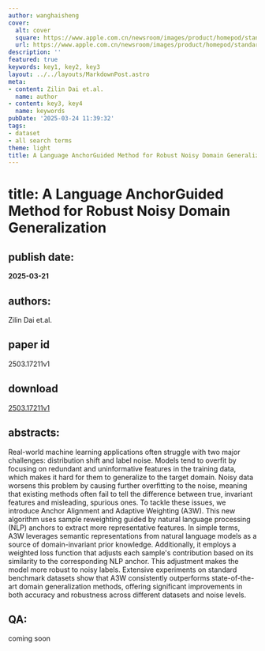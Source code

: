 ```yaml
---
author: wanghaisheng
cover:
  alt: cover
  square: https://www.apple.com.cn/newsroom/images/product/homepod/standard/Apple-HomePod-hero-230118_big.jpg.large_2x.jpg
  url: https://www.apple.com.cn/newsroom/images/product/homepod/standard/Apple-HomePod-hero-230118_big.jpg.large_2x.jpg
description: ''
featured: true
keywords: key1, key2, key3
layout: ../../layouts/MarkdownPost.astro
meta:
- content: Zilin Dai et.al.
  name: author
- content: key3, key4
  name: keywords
pubDate: '2025-03-24 11:39:32'
tags:
- dataset
- all search terms
theme: light
title: A Language AnchorGuided Method for Robust Noisy Domain Generalization
---
```


# title: A Language AnchorGuided Method for Robust Noisy Domain Generalization 
## publish date: 
**2025-03-21** 
## authors: 
  Zilin Dai et.al. 
## paper id
2503.17211v1
## download
[2503.17211v1](http://arxiv.org/abs/2503.17211v1)
## abstracts:
Real-world machine learning applications often struggle with two major challenges: distribution shift and label noise. Models tend to overfit by focusing on redundant and uninformative features in the training data, which makes it hard for them to generalize to the target domain. Noisy data worsens this problem by causing further overfitting to the noise, meaning that existing methods often fail to tell the difference between true, invariant features and misleading, spurious ones. To tackle these issues, we introduce Anchor Alignment and Adaptive Weighting (A3W). This new algorithm uses sample reweighting guided by natural language processing (NLP) anchors to extract more representative features. In simple terms, A3W leverages semantic representations from natural language models as a source of domain-invariant prior knowledge. Additionally, it employs a weighted loss function that adjusts each sample's contribution based on its similarity to the corresponding NLP anchor. This adjustment makes the model more robust to noisy labels. Extensive experiments on standard benchmark datasets show that A3W consistently outperforms state-of-the-art domain generalization methods, offering significant improvements in both accuracy and robustness across different datasets and noise levels.
## QA:
coming soon
